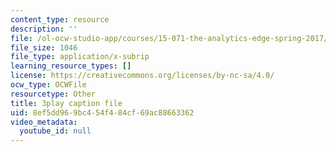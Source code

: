 ```yaml
---
content_type: resource
description: ''
file: /ol-ocw-studio-app/courses/15-071-the-analytics-edge-spring-2017/8ef5dd969bc454f484cf69ac88663362_JGetImYLis.vtt
file_size: 1046
file_type: application/x-subrip
learning_resource_types: []
license: https://creativecommons.org/licenses/by-nc-sa/4.0/
ocw_type: OCWFile
resourcetype: Other
title: 3play caption file
uid: 8ef5dd96-9bc4-54f4-84cf-69ac88663362
video_metadata:
  youtube_id: null
---
```

